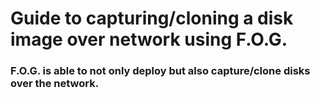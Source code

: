# Guide to capturing/cloning a disk image over network using F.O.G.

### F.O.G. is able to not only deploy but also capture/clone disks over the network.


